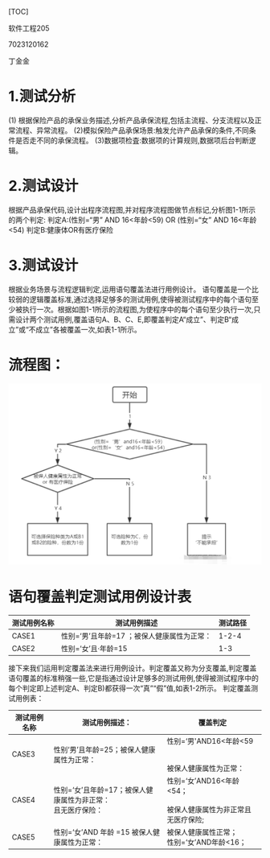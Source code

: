 

[TOC]

软件工程205 

7023120162

丁金金



# 1.测试分析

(1) 根据保险产品的承保业务描述,分析产品承保流程,包括主流程、分支流程以及正常流程、异常流程。
(2)模拟保险产品承保场景:触发允许产品承保的条件,不同条件是否走不同的承保流程。
(3)数据项检査:数据项的计算规则,数据项后台判断逻辑。

# 2.测试设计

根据产品承保代码,设计出程序流程图,并对程序流程图做节点标记,分析图1-1所示的两个判定:
判定A:(性别=“男” AND 16<年龄<59) OR (性别=“女” AND 16<年龄<54)
判定B:健康体OR有医疗保险

# 3.测试设计

根据业务场景与流程逻辑判定,运用语句覆盖法进行用例设计。
语句覆盖是一个比较弱的逻辑覆盖标准,通过选择足够多的测试用例,使得被测试程序中的每个语句至少被执行一次。根据如图1-1所示的流程图,为使程序中的每个语句至少执行一次,只需设计两个测试用例,覆盖语句A、B、C、E,即覆盖判定A“成立”、判定B“成立”或“不成立”各被覆盖一次,如表1-1所示。

# 流程图：





![image-20221126195630327](https://raw.githubusercontent.com/Ding-yixia/Typora/master/202211261956790.png)

# 语句覆盖判定测试用例设计表



| 测试用例名称 | 测试用例描述                                | 测试路径 |
| ------------ | ------------------------------------------- | -------- |
| CASE1        | 性别=‘男’且年龄=17 ；被保人健康属性为正常： | 1-2-4    |
| CASE2        | 性别=‘女’且·年龄=15                         | 1-3      |

接下来我们运用判定覆盖法来进行用例设计。判定覆盖又称为分支覆盖,判定覆盖语句覆盖的标准稍强一些,它是指通过设计足够多的测试用例,使得被测试程序中的每个判定即上述判定A、判定B)都获得一次“真”“假”值,如表1-2所示。
判定覆盖测试用例表：

| 测试用例名称 | 测试用例描述：                                               | 覆盖判定                                                     |
| ------------ | ------------------------------------------------------------ | ------------------------------------------------------------ |
| CASE3        | 性别‘男’且年龄=25；被保人健康属性为正常：                    | 性别=‘男'AND16<年龄<59<br/><br/><br/>被保人健康属性为正常：  |
| CASE4        | 性别=‘女’且年龄=17；被保人健康属性为非正常：<br/>且无医疗保险： | 性别=‘女’AND16<年龄<54；<br/><br/>被保人健康属性为非正常且无医疗保险; |
| CASE5        | 性别=‘女’AND 年龄 =15 被保人健康属性为正常：                 | 被保人健康属性正常；  <br/> 性别=‘女’AND年龄<16；            |

